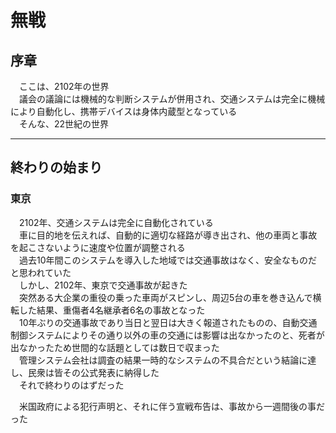 # 無戦

## 序章

　ここは、2102年の世界  
　議会の議論には機械的な判断システムが併用され、交通システムは完全に機械により自動化し、携帯デバイスは身体内蔵型となっている  
　そんな、22世紀の世界  

---

## 終わりの始まり

### 東京

　2102年、交通システムは完全に自動化されている  
　車に目的地を伝えれば、自動的に適切な経路が導き出され、他の車両と事故を起こさないように速度や位置が調整される  
　過去10年間このシステムを導入した地域では交通事故はなく、安全なものだと思われていた  
　しかし、2102年、東京で交通事故が起きた  
　突然ある大企業の重役の乗った車両がスピンし、周辺5台の車を巻き込んで横転した結果、重傷者4名継承者6名の事故となった  
　10年ぶりの交通事故であり当日と翌日は大きく報道されたものの、自動交通制御システムによりその通り以外の車の交通には影響は出なかったのと、死者が出なかったため世間的な話題としては数日で収まった  
　管理システム会社は調査の結果一時的なシステムの不具合だという結論に達し、民衆は皆その公式発表に納得した  
　それで終わりのはずだった  
  
　米国政府による犯行声明と、それに伴う宣戦布告は、事故から一週間後の事だった  
